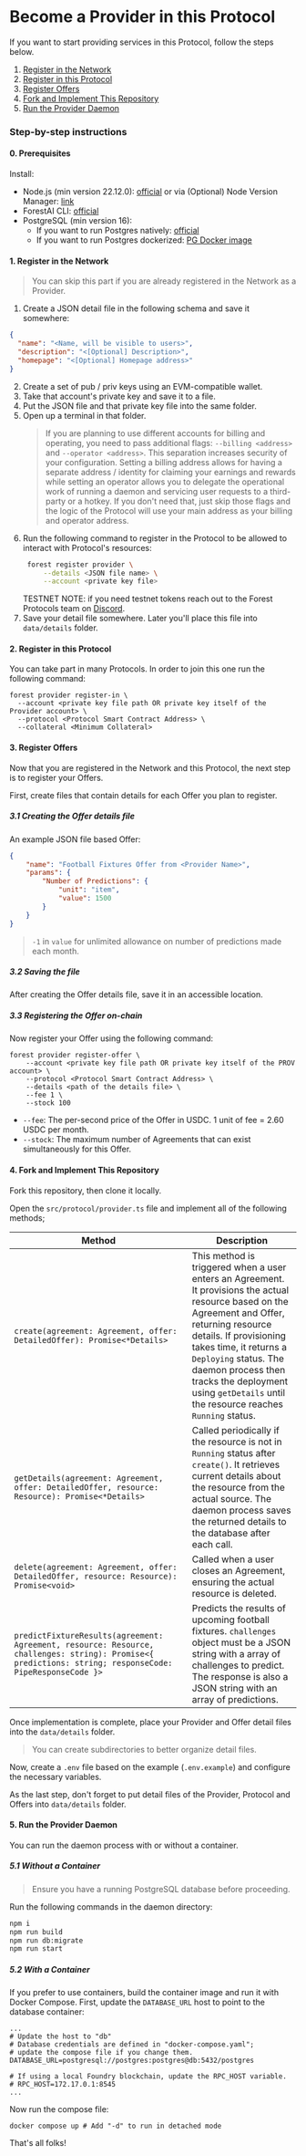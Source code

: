 # Become a Provider in this Protocol

If you want to start providing services in this Protocol, follow the steps below.

1. [Register in the Network](#1-register-in-the-network)
2. [Register in this Protocol](#2-register-in-this-protocol)
3. [Register Offers](#3-register-offers)
4. [Fork and Implement This Repository](#4-fork-and-implement-this-repository)
5. [Run the Provider Daemon](#5-run-the-provider-daemon)

### Step-by-step instructions

#### 0. Prerequisites

Install:
- Node.js (min version 22.12.0): [official](https://nodejs.org/en/download) or via (Optional) Node Version Manager: [link](https://github.com/nvm-sh/nvm)
- ForestAI CLI: [official](https://www.npmjs.com/package/@forest-protocols/cli)
- PostgreSQL (min version 16):
  * If you want to run Postgres natively: [official](https://www.postgresql.org/download/)
  * If you want to run Postgres dockerized: [PG Docker image](https://hub.docker.com/_/postgres)

#### 1. Register in the Network

> You can skip this part if you are already registered in the Network as a Provider.

1. Create a JSON detail file in the following schema and save it somewhere:

```json
{
  "name": "<Name, will be visible to users>",
  "description": "<[Optional] Description>",
  "homepage": "<[Optional] Homepage address>"
}
```

2. Create a set of pub / priv keys using an EVM-compatible wallet.
3. Take that account's private key and save it to a file.
4. Put the JSON file and that private key file into the same folder.
5. Open up a terminal in that folder.
   > If you are planning to use different accounts for billing and operating, you need to pass additional flags: `--billing <address>` and `--operator <address>`. This separation increases security of your configuration. Setting a billing address allows for having a separate address / identity for claiming your earnings and rewards while setting an operator allows you to delegate the operational work of running a daemon and servicing user requests to a third-party or a hotkey. If you don't need that, just skip those flags and the logic of the Protocol will use your main address as your billing and operator address.
6. Run the following command to register in the Protocol to be allowed to interact with Protocol's resources:
   ```sh
    forest register provider \
        --details <JSON file name> \
        --account <private key file>
   ```
   TESTNET NOTE: if you need testnet tokens reach out to the Forest Protocols team on [Discord](https://discord.gg/2MsTWq2tc7).
7. Save your detail file somewhere. Later you'll place this file into `data/details` folder.

#### 2. Register in this Protocol

You can take part in many Protocols. In order to join this one run the following command:

```shell
forest provider register-in \
  --account <private key file path OR private key itself of the Provider account> \
  --protocol <Protocol Smart Contract Address> \
  --collateral <Minimum Collateral>
```

#### 3. Register Offers

Now that you are registered in the Network and this Protocol, the next step is to register your Offers.

First, create files that contain details for each Offer you plan to register.

##### 3.1 Creating the Offer details file

An example JSON file based Offer:

```json
{
    "name": "Football Fixtures Offer from <Provider Name>",
    "params": {
        "Number of Predictions": {
            "unit": "item",
            "value": 1500
        }
    }
}
```

> `-1` in `value` for unlimited allowance on number of predictions made each month.

##### 3.2 Saving the file

After creating the Offer details file, save it in an accessible location.

##### 3.3 Registering the Offer on-chain

Now register your Offer using the following command:

```shell
forest provider register-offer \
    --account <private key file path OR private key itself of the PROV account> \
    --protocol <Protocol Smart Contract Address> \
    --details <path of the details file> \
    --fee 1 \
    --stock 100
```

- `--fee`: The per-second price of the Offer in USDC. 1 unit of fee = 2.60 USDC per month.
- `--stock`: The maximum number of Agreements that can exist simultaneously for this Offer.

#### 4. Fork and Implement This Repository

Fork this repository, then clone it locally.

Open the `src/protocol/provider.ts` file and implement all of the following methods;

| Method                                                                                          | Description                                                                                                                                                                                                                                                                                                                          |
| ----------------------------------------------------------------------------------------------- | ------------------------------------------------------------------------------------------------------------------------------------------------------------------------------------------------------------------------------------------------------------------------------------------------------------------------------------ |
| `create(agreement: Agreement, offer: DetailedOffer): Promise<*Details>`                         | This method is triggered when a user enters an Agreement. It provisions the actual resource based on the Agreement and Offer, returning resource details. If provisioning takes time, it returns a `Deploying` status. The daemon process then tracks the deployment using `getDetails` until the resource reaches `Running` status. |
| `getDetails(agreement: Agreement, offer: DetailedOffer, resource: Resource): Promise<*Details>` | Called periodically if the resource is not in `Running` status after `create()`. It retrieves current details about the resource from the actual source. The daemon process saves the returned details to the database after each call.                                                                                              |
| `delete(agreement: Agreement, offer: DetailedOffer, resource: Resource): Promise<void>`         | Called when a user closes an Agreement, ensuring the actual resource is deleted.                                                                                                                                                                                                                                                     |
| `predictFixtureResults(agreement: Agreement, resource: Resource, challenges: string): Promise<{ predictions: string; responseCode: PipeResponseCode }>`                                                                           | Predicts the results of upcoming football fixtures. `challenges` object must be a JSON string with a array of challenges to predict. The response is also a JSON string with an array of predictions. |

Once implementation is complete, place your Provider and Offer detail files into the `data/details` folder.

> You can create subdirectories to better organize detail files.

Now, create a `.env` file based on the example (`.env.example`) and configure the necessary variables.

As the last step, don't forget to put detail files of the Provider, Protocol and Offers into `data/details` folder.

#### 5. Run the Provider Daemon

You can run the daemon process with or without a container.

##### 5.1 Without a Container

> Ensure you have a running PostgreSQL database before proceeding.

Run the following commands in the daemon directory:

```sh
npm i
npm run build
npm run db:migrate
npm run start
```

##### 5.2 With a Container

If you prefer to use containers, build the container image and run it with Docker Compose. First, update the `DATABASE_URL` host to point to the database container:

```dotenv
...
# Update the host to "db"
# Database credentials are defined in "docker-compose.yaml";
# update the compose file if you change them.
DATABASE_URL=postgresql://postgres:postgres@db:5432/postgres

# If using a local Foundry blockchain, update the RPC_HOST variable.
# RPC_HOST=172.17.0.1:8545
...
```

Now run the compose file:

```shell
docker compose up # Add "-d" to run in detached mode
```

That's all folks!

